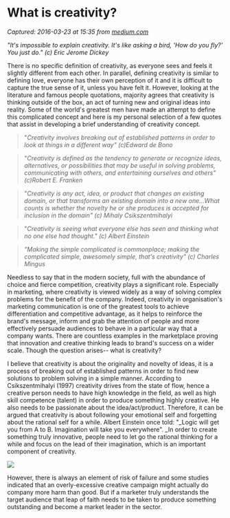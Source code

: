 # What is creativity?

_Captured: 2016-03-23 at 15:35 from [medium.com](https://medium.com/p/8bd0d65b9174)_

_"It's impossible to explain creativity. It's like asking a bird, 'How do you fly?' You just do." (c) Eric Jerome Dickey_

There is no specific definition of creativity, as everyone sees and feels it slightly different from each other. In parallel, defining creativity is similar to defining love, everyone has their own perception of it and it is difficult to capture the true sense of it, unless you have felt it. However, looking at the literature and famous people quotations, majority agrees that creativity is thinking outside of the box, an act of turning new and original ideas into reality. Some of the world's greatest men have made an attempt to define this complicated concept and here is my personal selection of a few quotes that assist in developing a brief understanding of creativity concept.

> "_Creativity involves breaking out of established patterns in order to look at things in a different way" (c)Edward de Bono_

> "_Creativity is defined as the tendency to generate or recognize ideas, alternatives, or possibilities that may be useful in solving problems, communicating with others, and entertaining ourselves and others" (c)Robert E. Franken_

> "_Creativity is any act, idea, or product that changes an existing domain, or that transforms an existing domain into a new one…What counts is whether the novelty he or she produces is accepted for inclusion in the domain" (c) Mihaly Csikszentmihalyi_

> "_Creativity is seeing what everyone else has seen and thinking what no one else had thought." (c) Albert Einstein_

> _"Making the simple complicated is commonplace; making the complicated simple, awesomely simple, that's creativity" (c) Charles Mingus_

Needless to say that in the modern society, full with the abundance of choice and fierce competition, creativity plays a significant role. Especially in marketing, where creativity is viewed widely as a way of solving complex problems for the benefit of the company. Indeed, creativity in organisation's marketing communication is one of the greatest tools to achieve differentiation and competitive advantage, as it helps to reinforce the brand's message, inform and grab the attention of people and more effectively persuade audiences to behave in a particular way that a company wants. There are countless examples in the marketplace proving that innovation and creative thinking leads to brand's success on a wider scale. Though the question arises-- what is creativity?

I believe that creativity is about the originality and novelty of ideas, it is a process of breaking out of established patterns in order to find new solutions to problem solving in a simple manner. According to Csikszentmihalyi (1997) creativity drives from the state of flow, hence a creative person needs to have high knowledge in the field, as well as high skill competence (talent) in order to produce something highly creative. He also needs to be passionate about the idea/act/product. Therefore, it can be argued that creativity is about following your emotional self and forgetting about the rational self for a while. Albert Einstein once told: "_Logic will get you from A to B. Imagination will take you everywhere". _In order to create something truly innovative, people need to let go the rational thinking for a while and focus on the lead of their imagination, which is an important component of creativity.

![](https://cdn-images-1.medium.com/max/800/1*DhHHvqd3BTYu50W7yxbOCw.jpeg)

However, there is always an element of risk of failure and some studies indicated that an overly-excessive creative campaign might actually do company more harm than good. But if a marketer truly understands the target audience that leap of faith needs to be taken to produce something outstanding and become a market leader in the sector.
